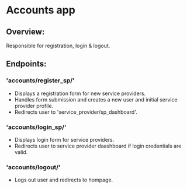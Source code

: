 # Accounts app

## Overview:
Responsible for registration, login & logout.

## Endpoints:
### 'accounts/register_sp/'
- Displays a registration form for new service providers.
- Handles form submission and creates a new user and initial service provider profile.
- Redirects user to 'service_provider/sp_dashboard'.

### 'accounts/login_sp/'
- Displays login form for service providers.
- Redirects user to service provider daashboard if login credentials are valid.

### 'accounts/logout/'
- Logs out user and redirects to hompage.